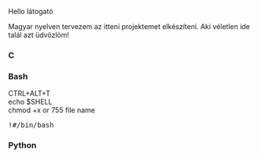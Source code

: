 
<p>Hello látogató</p>
<p>Magyar nyelven tervezem az itteni projektemet elkészíteni. Aki véletlen ide talál azt üdvözlöm!</P>

<h3>C</h3>

<h3>Bash</h3>
CTRL+ALT+T<br>
echo $SHELL<br>
chmod +x or 755 file name

<pre>!#/bin/bash</pre>

<h3>Python</h3>


